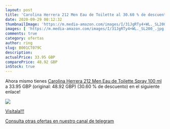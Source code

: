 ```yaml
---
layout: post
title: 'Carolina Herrera 212 Men Eau de Toilette al 30.60 % de descuento'
date: 2020-09-29 00:12:32
thumbnailImage: 'https://m.media-amazon.com/images/I/31JgRTy4+WL._SL200_.jpg'
images: [ 'https://m.media-amazon.com/images/I/31JgRTy4+WL._SL200_.jpg' ]
comments: true
category: ofertas
author: ring
slug: B001CT079C
description:
actualPrice: 33.95 GBP
comparePrice: 48.92 GBP
inStock: true
---
```


Ahora mismo tienes [Carolina Herrera 212 Men Eau de Toilette Spray 100 ml](https://www.amazon.com/dp/B001CT079C/?tag=redken08-20) a 33.95 GBP (original: 48.92 GBP) (30.60 %  de descuento) en el siguiente enlace!

[![](https://m.media-amazon.com/images/I/31JgRTy4+WL._SL200_.jpg)](https://www.amazon.com/dp/B001CT079C/?tag=redken08-20)

[Visítala!!!](https://www.amazon.com/dp/B001CT079C/?tag=redken08-20)

[Consulta otras ofertas en nuestro canal de telegram](https://t.me/s/ofertas25)
